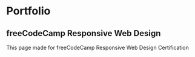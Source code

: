 # Portfolio

## freeCodeCamp Responsive Web Design

This page made for freeCodeCamp Responsive Web Design Certification
